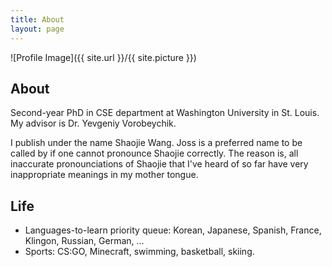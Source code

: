 ```yaml
---
title: About
layout: page
---
```

![Profile Image]({{ site.url }}/{{ site.picture }})

<h2>About</h2>
<p>Second-year PhD in CSE department at Washington University in St. Louis. My advisor is Dr. Yevgeniy Vorobeychik.</p>
<p>I publish under the name Shaojie Wang. Joss is a preferred name to be called by if one cannot pronounce Shaojie correctly. The reason is, all inaccurate pronounciations of Shaojie that I've heard of so far have very inappropriate meanings in my mother tongue.</p>

<h2>Life</h2>
<ul class="skill-list">
    <li>Languages-to-learn priority queue: Korean, Japanese, Spanish, France, Klingon, Russian, German, ... </li>
    <li>Sports: CS:GO, Minecraft, swimming, basketball, skiing.</li>
</ul>
